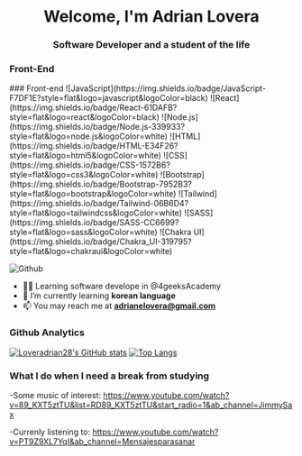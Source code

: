 <h1 align="center">Welcome, I'm Adrian Lovera</h1>
<h3 align="center">Software Developer and a student of the life</h3>

<h3>Front-End</h3>
### Front-end
![JavaScript](https://img.shields.io/badge/JavaScript-F7DF1E?style=flat&logo=javascript&logoColor=black)
![React](https://img.shields.io/badge/React-61DAFB?style=flat&logo=react&logoColor=black)
![Node.js](https://img.shields.io/badge/Node.js-339933?style=flat&logo=node.js&logoColor=white)
![HTML](https://img.shields.io/badge/HTML-E34F26?style=flat&logo=html5&logoColor=white)
![CSS](https://img.shields.io/badge/CSS-1572B6?style=flat&logo=css3&logoColor=white)
![Bootstrap](https://img.shields.io/badge/Bootstrap-7952B3?style=flat&logo=bootstrap&logoColor=white)
![Tailwind](https://img.shields.io/badge/Tailwind-06B6D4?style=flat&logo=tailwindcss&logoColor=white)
![SASS](https://img.shields.io/badge/SASS-CC6699?style=flat&logo=sass&logoColor=white)
![Chakra UI](https://img.shields.io/badge/Chakra_UI-319795?style=flat&logo=chakraui&logoColor=white)


![Github](https://img.shields.io/badge/Github-black?style=for-the-badge&logo=Github&logoColor=White&link=left
)

- 👨‍💻 Learning software develope in @4geeksAcademy
- 🌱 I’m currently learning **korean language**
- 📫 You may reach me at **adrianelovera@gmail.com**

<h3>Github Analytics</h3>

[![Loveradrian28's GitHub stats](https://github-readme-stats.vercel.app/api?username=loveradrian28&show_icons=true&theme=radical)](https://github.com/loveradrian28/github-readme-stats)
[![Top Langs](https://github-readme-stats.vercel.app/api/top-langs/?username=loveradrian28&show_icons=true&theme=radical)](https://github.com/loveradrian28/github-readme-stats)

<h3>What I do when I need a break from studying</h3>

-Some music of interest: https://www.youtube.com/watch?v=89_KXT5ztTU&list=RD89_KXT5ztTU&start_radio=1&ab_channel=JimmySax

-Currenly listening to: https://www.youtube.com/watch?v=PT9Z9XL7YqI&ab_channel=Mensajesparasanar



